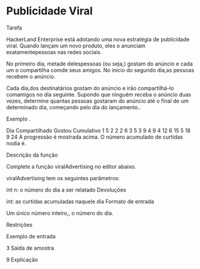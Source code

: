 # Publicidade Viral

Tarefa

HackerLand Enterprise está adotando uma nova estratégia de publicidade viral. Quando lançam um novo produto, eles o anunciam exatamentepessoas nas redes sociais.

No primeiro dia, metade delespessoas (ou seja,) gostam do anúncio e cada um o compartilha comde seus amigos. No início do segundo dia,as pessoas recebem o anúncio.

Cada dia,dos destinatários gostam do anúncio e irão compartilhá-lo comamigos no dia seguinte. Supondo que ninguém receba o anúncio duas vezes, determine quantas pessoas gostaram do anúncio até o final de um determinado dia, começando pelo dia do lançamento..

Exemplo
.

Dia  Compartilhado  Gostou  Cumulativo 
1       5      2        2 
2       6      3        5 
3       9      4        9 
4      12      6       15 
5      18      9       24
A progressão é mostrada acima. O número acumulado de curtidas nodia é.

Descrição da função

Complete a função viralAdvertising no editor abaixo.

viralAdvertising tem os seguintes parâmetros:

int n: o número do dia a ser relatado
Devoluções

int: as curtidas acumuladas naquele dia
Formato de entrada

Um único número inteiro,, o número do dia.

Restrições

Exemplo de entrada

3
Saída de amostra

9
Explicação
